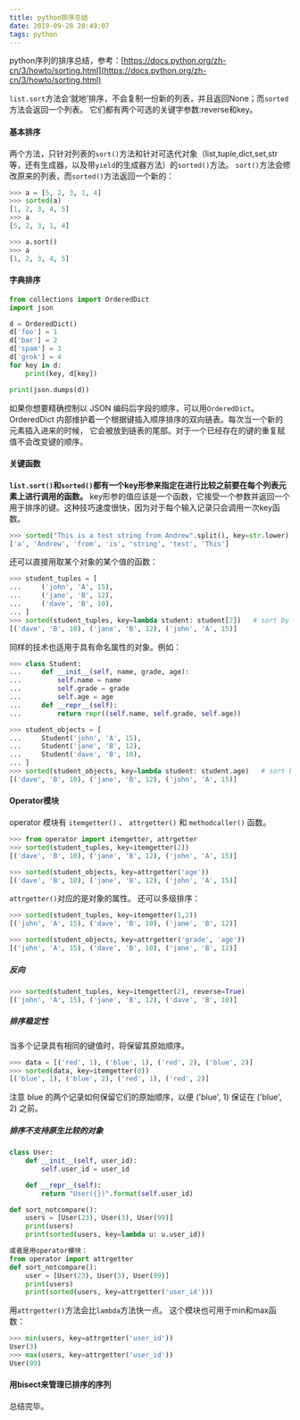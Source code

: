 ```yaml
---
title: python排序总结
date: 2019-09-28 20:49:07
tags: python
---
```


python序列的排序总结，参考：[https://docs.python.org/zh-cn/3/howto/sorting.html](https://docs.python.org/zh-cn/3/howto/sorting.html)

<!--more-->
`list.sort`方法会‘就地’排序，不会复制一份新的列表，并且返回None；而`sorted`方法会返回一个列表。
它们都有两个可选的关键字参数:reverse和key。
#### 基本排序
两个方法，只针对列表的`sort()`方法和针对可迭代对象（list,tuple,dict,set,str等，还有生成器，以及带`yield`的生成器方法）的`sorted()`方法。
`sort()`方法会修改原来的列表，而`sorted()`方法返回一个新的：
```python
>>> a = [5, 2, 3, 1, 4]
>>> sorted(a)
[1, 2, 3, 4, 5]
>>> a
[5, 2, 3, 1, 4]

>>> a.sort()
>>> a
[1, 2, 3, 4, 5]
```
#### 字典排序
```python
from collections import OrderedDict
import json

d = OrderedDict()
d['foo'] = 1
d['bar'] = 2
d['spam'] = 3
d['grok'] = 4
for key in d:
    print(key, d[key])

print(json.dumps(d))
```
如果你想要精确控制以 JSON 编码后字段的顺序，可以用`OrderedDict`。
OrderedDict 内部维护着一个根据键插入顺序排序的双向链表。每次当一个新的元素插入进来的时候， 它会被放到链表的尾部。对于一个已经存在的键的重复赋值不会改变键的顺序。

#### 关键函数
**`list.sort()`和`sorted()`都有一个key形参来指定在进行比较之前要在每个列表元素上进行调用的函数。**
key形参的值应该是一个函数，它接受一个参数并返回一个用于排序的键。这种技巧速度很快，因为对于每个输入记录只会调用一次key函数。
```python
>>> sorted("This is a test string from Andrew".split(), key=str.lower)
['a', 'Andrew', 'from', 'is', 'string', 'test', 'This']
```
还可以直接用取某个对象的某个值的函数：
```python
>>> student_tuples = [
...     ('john', 'A', 15),
...     ('jane', 'B', 12),
...     ('dave', 'B', 10),
... ]
>>> sorted(student_tuples, key=lambda student: student[2])   # sort by age
[('dave', 'B', 10), ('jane', 'B', 12), ('john', 'A', 15)]
```
同样的技术也适用于具有命名属性的对象。例如：
```python
>>> class Student:
...     def __init__(self, name, grade, age):
...         self.name = name
...         self.grade = grade
...         self.age = age
...     def __repr__(self):
...         return repr((self.name, self.grade, self.age))
```
```python
>>> student_objects = [
...     Student('john', 'A', 15),
...     Student('jane', 'B', 12),
...     Student('dave', 'B', 10),
... ]
>>> sorted(student_objects, key=lambda student: student.age)   # sort by age
[('dave', 'B', 10), ('jane', 'B', 12), ('john', 'A', 15)]
```

#### Operator模块
operator 模块有 `itemgetter()` 、 `attrgetter()` 和 `methodcaller()` 函数。
```python
>>> from operator import itemgetter, attrgetter
>>> sorted(student_tuples, key=itemgetter(2))
[('dave', 'B', 10), ('jane', 'B', 12), ('john', 'A', 15)]

>>> sorted(student_objects, key=attrgetter('age'))
[('dave', 'B', 10), ('jane', 'B', 12), ('john', 'A', 15)]
```
`attrgetter()`对应的是对象的属性。
还可以多级排序：
```python
>>> sorted(student_tuples, key=itemgetter(1,2))
[('john', 'A', 15), ('dave', 'B', 10), ('jane', 'B', 12)]

>>> sorted(student_objects, key=attrgetter('grade', 'age'))
[('john', 'A', 15), ('dave', 'B', 10), ('jane', 'B', 12)]
```
##### 反向
```python
>>> sorted(student_tuples, key=itemgetter(2), reverse=True)
[('john', 'A', 15), ('jane', 'B', 12), ('dave', 'B', 10)]
```

##### 排序稳定性
当多个记录具有相同的键值时，将保留其原始顺序。
```python
>>> data = [('red', 1), ('blue', 1), ('red', 2), ('blue', 2)]
>>> sorted(data, key=itemgetter(0))
[('blue', 1), ('blue', 2), ('red', 1), ('red', 2)]
```
注意 blue 的两个记录如何保留它们的原始顺序，以便 ('blue', 1) 保证在 ('blue', 2) 之前。

##### 排序不支持原生比较的对象
```python
class User:
    def __init__(self, user_id):
        self.user_id = user_id

    def __repr__(self):
        return "User({})".format(self.user_id)

def sort_notcompare():
    users = [User(23), User(3), User(99)]
    print(users)
    print(sorted(users, key=lambda u: u.user_id))

或者是用operator模块：
from operator import attrgetter
def sort_notcompare():
    user = [User(23), User(3), User(99)]
    print(users)
    print(sorted(users, key=attrgetter('user_id')))
```
用`attrgetter()`方法会比`lambda`方法快一点。
这个模块也可用于min和max函数：
```python
>>> min(users, key=attrgetter('user_id'))
User(3)
>>> max(users, key=attrgetter('user_id'))
User(99)
```

#### 用bisect来管理已排序的序列


总结完毕。
